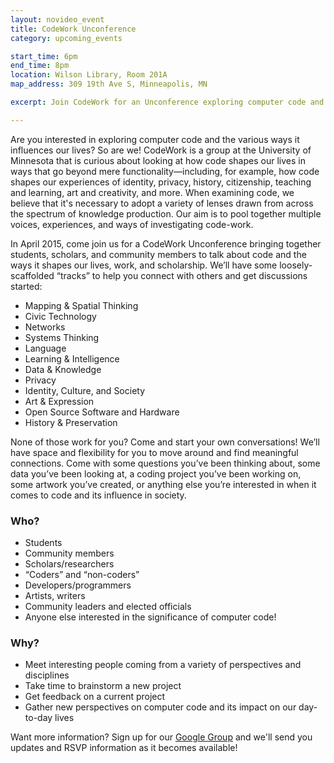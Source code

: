 ```yaml
---
layout: novideo_event
title: CodeWork Unconference
category: upcoming_events

start_time: 6pm
end_time: 8pm
location: Wilson Library, Room 201A
map_address: 309 19th Ave S, Minneapolis, MN

excerpt: Join CodeWork for an Unconference exploring computer code and the various ways it influences our lives

---
```


Are you interested in exploring computer code and the various ways it influences our lives?  So are we!  CodeWork is a group at the University of Minnesota that is curious about looking at how code shapes our lives in ways that go beyond mere functionality—including, for example, how code shapes our experiences of identity, privacy, history, citizenship, teaching and learning, art and creativity, and more. When examining code, we believe that it's necessary to adopt a variety of lenses drawn from across the spectrum of knowledge production. Our aim is to pool together multiple voices, experiences, and ways of investigating code-work.

In April 2015, come join us for a CodeWork Unconference bringing together students, scholars, and community members to talk about code and the ways it shapes our lives, work, and scholarship.  We’ll have some loosely-scaffolded “tracks” to help you connect with others and get discussions started:

* Mapping & Spatial Thinking
* Civic Technology
* Networks
* Systems Thinking
* Language
* Learning & Intelligence
* Data & Knowledge
* Privacy
* Identity, Culture, and Society
* Art & Expression
* Open Source Software and Hardware
* History & Preservation

None of those work for you?  Come and start your own conversations!  We’ll have space and flexibility for you to move around and find meaningful connections.  Come with some questions you’ve been thinking about, some data you’ve been looking at, a coding project you’ve been working on, some artwork you’ve created, or anything else you’re interested in when it comes to code and its influence in society.

### Who?
* Students
* Community members
* Scholars/researchers
* “Coders” and “non-coders”
* Developers/programmers
* Artists, writers
* Community leaders and elected officials
* Anyone else interested in the significance of computer code!

### Why?
* Meet interesting people coming from a variety of perspectives and disciplines
* Take time to brainstorm a new project
* Get feedback on a current project
* Gather new perspectives on computer code and its impact on our day-to-day lives

Want more information?  Sign up for our [Google Group](https://groups.google.com/forum/#!forum/umn-code-work) and we'll send you updates and RSVP information as it becomes available!

